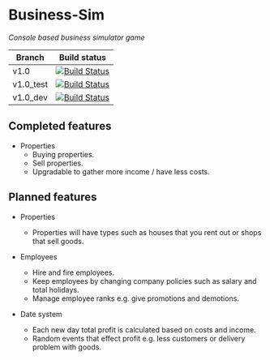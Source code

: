 # Business-Sim

*Console based business simulator game*

|Branch   |Build status                                                                                                                        |
|---------|------------------------------------------------------------------------------------------------------------------------------------|
|v1.0     |[![Build Status](https://travis-ci.org/jjackson37/Business-Sim.svg?branch=v1.0)](https://travis-ci.org/jjackson37/Business-Sim)     |
|v1.0_test|[![Build Status](https://travis-ci.org/jjackson37/Business-Sim.svg?branch=v1.0_test)](https://travis-ci.org/jjackson37/Business-Sim)     |
|v1.0_dev |[![Build Status](https://travis-ci.org/jjackson37/Business-Sim.svg?branch=v1.0_dev)](https://travis-ci.org/jjackson37/Business-Sim) |

## Completed features

- Properties
  - Buying properties.
  - Sell properties.
  - Upgradable to gather more income / have less costs.

## Planned features

- Properties
  - Properties will have types such as houses that you rent out or shops that sell goods.
  
- Employees
  - Hire and fire employees.
  - Keep employees by changing company policies such as salary and total holidays.
  - Manage employee ranks e.g. give promotions and demotions.
- Date system
  - Each new day total profit is calculated based on costs and income.
  - Random events that effect profit e.g. less customers or delivery problem with goods.